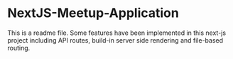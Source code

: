 # NextJS-Meetup-Application


This is a readme file. Some features have been implemented in this next-js project including API routes, build-in server side rendering and file-based
routing.

